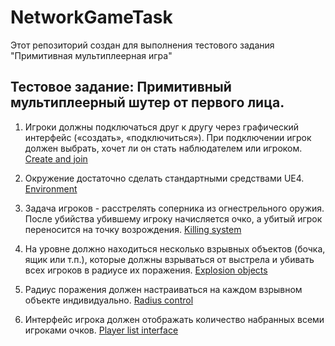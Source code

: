# NetworkGameTask
Этот репозиторий создан для выполнения тестового задания "Примитивная мультиплеерная игра"
## Тестовое задание: Примитивный мультиплеерный шутер от первого лица. 
1. Игроки должны подключаться друг к другу через графический интерфейс («создать», «подключиться»). При подключении игрок должен выбрать, хочет ли он стать наблюдателем или игроком.
[Create and join]
2. Окружение достаточно сделать стандартными средствами UE4.
[Environment]
3. Задача игроков - расстрелять соперника из огнестрельного оружия. После убийства убившему игроку начисляется очко, а убитый игрок переносится на точку возрождения.
[Killing system]
4. На уровне должно находиться несколько взрывных объектов (бочка, ящик или т.п.), которые
должны взрываться от выстрела и убивать всех игроков в радиусе их поражения. 
[Explosion objects]
5. Радиус поражения должен настраиваться на каждом взрывном объекте индивидуально. 
[Radius control]
6. Интерфейс игрока должен отображать количество набранных всеми игроками очков.
[Player list interface]

   [Create and join]: <https://youtu.be/TcmTDqnQiYc>
   [Environment]: <https://youtu.be/F4ECwmRzRkM>
   [Killing system]: <https://youtu.be/K22N9YlpfZo>
   [Explosion objects]: <https://youtu.be/NPLhZ8WWK90>
   [Radius control]: <https://youtu.be/VzzpR7fHlHE>
   [Player list interface]: <https://youtu.be/wTrvobDn6Vs>
